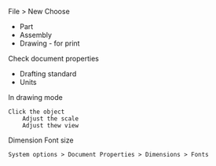 File > New
Choose 
+ Part
+ Assembly
+ Drawing - for print

Check document properties
+ Drafting standard
+ Units

In drawing mode

    Click the object
        Adjust the scale
        Adjust thew view

Dimension Font size

    System options > Document Properties > Dimensions > Fonts